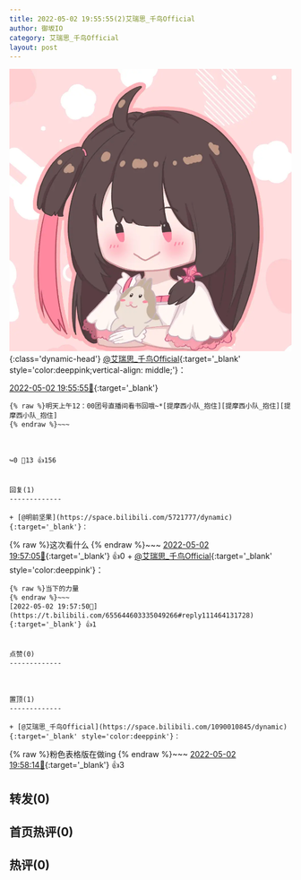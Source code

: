 ```yaml
---
title: 2022-05-02 19:55:55(2)艾瑞思_千鸟Official
author: 御坂IO
category: 艾瑞思_千鸟Official
layout: post
---
```


![img](/images/7e08840c56f251de28bdf766b647bd5fe9a5d50a.jpg){:class='dynamic-head'}
[@艾瑞思_千鸟Official](https://space.bilibili.com/1090010845/dynamic){:target='_blank' style='color:deeppink;vertical-align: middle;'}：

[2022-05-02 19:55:55🔗](https://t.bilibili.com/655644603335049266){:target='_blank'}

~~~
{% raw %}明天上午12：00团号直播间看书回哦~*[提摩西小队_抱住][提摩西小队_抱住][提摩西小队_抱住]
{% endraw %}~~~



↪️0 💬13 👍156


回复(1)
-------------

+ [@明前坚果](https://space.bilibili.com/5721777/dynamic){:target='_blank'}：
~~~
{% raw %}这次看什么
{% endraw %}~~~
[2022-05-02 19:57:05🔗](https://t.bilibili.com/655644603335049266#reply111464100576){:target='_blank'} 👍0
    + [@艾瑞思_千鸟Official](https://space.bilibili.com/1090010845/dynamic){:target='_blank' style='color:deeppink'}：
~~~
{% raw %}当下的力量
{% endraw %}~~~
[2022-05-02 19:57:50🔗](https://t.bilibili.com/655644603335049266#reply111464131728){:target='_blank'} 👍1


点赞(0)
-------------



置顶(1)
-------------

+ [@艾瑞思_千鸟Official](https://space.bilibili.com/1090010845/dynamic){:target='_blank' style='color:deeppink'}：
~~~
{% raw %}粉色表格版在做ing
{% endraw %}~~~
[2022-05-02 19:58:14🔗](https://t.bilibili.com/655644603335049266#reply111464201312){:target='_blank'} 👍3


转发(0)
-------------



首页热评(0)
-------------



热评(0)
-------------



